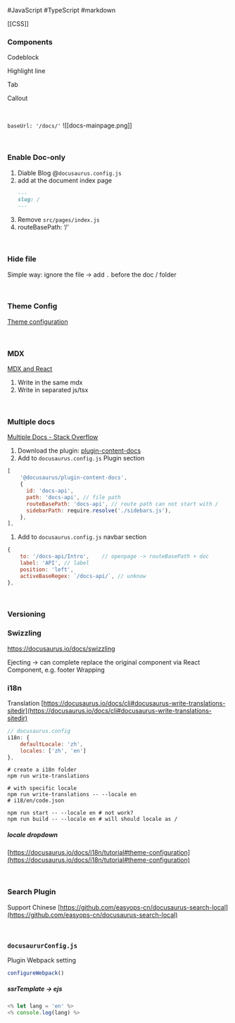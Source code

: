#JavaScript #TypeScript #markdown 

[[CSS]]

### Components

Codeblock

Highlight line

Tab

Callout

<br>

`baseUrl: '/docs/'`
![[docs-mainpage.png]]


<br>

### Enable Doc-only

1.  Diable Blog @`docusaurus.config.js`
2.  add at the document index page
    ```markdown
    ---
    slug: /
    ---
    ```
3.  Remove `src/pages/index.js`    
4.  routeBasePath: ‘/’

<br>

### Hide file

Simple way: ignore the file → add `.` before the doc / folder

<br>

### Theme Config

[Theme configuration](https://docusaurus.io/docs/api/themes/configuration)

<br>

### MDX

[MDX and React](https://docusaurus.io/docs/markdown-features/react#exporting-components)

1.  Write in the same mdx
2.  Write in separated js/tsx

<br>

### Multiple docs

[Multiple Docs - Stack Overflow](https://stackoverflow.com/questions/60783595/is-there-a-way-to-have-two-docs-in-docusaurus-2)

1.  Download the plugin: [plugin-content-docs](https://docusaurus.io/docs/api/plugins/@docusaurus/plugin-content-docs)
2.  Add to `docusaurus.config.js` Plugin section

```jsx
[
    '@docusaurus/plugin-content-docs',
    {
      id: 'docs-api',
      path: 'docs-api', // file path
      routeBasePath: 'docs-api', // route path can not start with / 
      sidebarPath: require.resolve('./sidebars.js'),
    }, 
],
```

1.  Add to `docusaurus.config.js` navbar section

```jsx
{
    to: '/docs-api/Intro',    // openpage -> routeBasePath + doc
    label: 'API', // label
    position: 'left',
    activeBaseRegex: `/docs-api/`, // unknow
},
```

<br>

### Versioning


### Swizzling
https://docusaurus.io/docs/swizzling

Ejecting -> can complete replace the original component via React Component, e.g. footer
Wrapping


### i18n

Translation [https://docusaurus.io/docs/cli#docusaurus-write-translations-sitedir](https://docusaurus.io/docs/cli#docusaurus-write-translations-sitedir)

```JavaScript
// docusaurus.config
i18n: {
    defaultLocale: 'zh',
    locales: ['zh', 'en']
},
```

```shell
# create a i18n folder
npm run write-translations

# with specific locale
npm run write-translations -- --locale en
# i18/en/code.json

```

```shell
npm run start -- --locale en # not work?
npm run build -- --locale en # will should locale as /
```

##### locale dropdown
[https://docusaurus.io/docs/i18n/tutorial#theme-configuration](https://docusaurus.io/docs/i18n/tutorial#theme-configuration)

<br>

### Search Plugin
Support Chinese
[https://github.com/easyops-cn/docusaurus-search-local](https://github.com/easyops-cn/docusaurus-search-local)

<br>

### `docusaururConfig.js`

Plugin
Webpack setting
```jsx
configureWebpack()
```

##### ssrTemplate → ejs
```jsx
<% let lang = 'en' %>
<% console.log(lang) %>
```